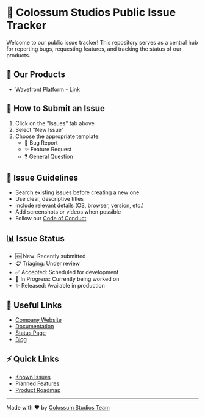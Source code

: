 # 🎯 Colossum Studios Public Issue Tracker

Welcome to our public issue tracker! This repository serves as a central hub for reporting bugs, requesting features, and tracking the status of our products.

## 🚀 Our Products
- Wavefront Platform - [Link](https://realapp.colossum.io/auth/login)

## 📝 How to Submit an Issue
1. Click on the "Issues" tab above
2. Select "New Issue"
3. Choose the appropriate template:
   - 🐛 Bug Report
   - ✨ Feature Request
   - ❓ General Question

## 🎯 Issue Guidelines
- Search existing issues before creating a new one
- Use clear, descriptive titles
- Include relevant details (OS, browser, version, etc.)
- Add screenshots or videos when possible
- Follow our [Code of Conduct](CODE_OF_CONDUCT.md)

## 📊 Issue Status
- 🆕 New: Recently submitted
- 📋 Triaging: Under review
- ✅ Accepted: Scheduled for development
- 🚧 In Progress: Currently being worked on
- ✨ Released: Available in production

## 🔗 Useful Links
- [Company Website](https://www.colossum.io/)
- [Documentation]((https://www.colossum.io/))
- [Status Page]((https://www.colossum.io/))
- [Blog]([https://blog.example.com](https://www.colossum.io/blogs/blog1.html))

## ⚡️ Quick Links
- [Known Issues](../../labels/known-issue)
- [Planned Features](../../labels/enhancement)
- [Product Roadmap](../../milestones)

---

Made with ❤️ by [Colossum Studios Team](https://www.colossum.io/#about)
